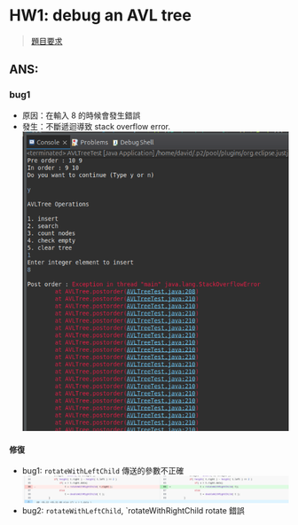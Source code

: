# HW1: debug an AVL tree 
> [題目要求](./debug%20AVL%20tree.docx)

## ANS: 
### bug1
* 原因：在輸入 8 的時候會發生錯誤
* 發生：不斷遞迴導致 stack overflow error. 
![alt text](image.png)

#### 修復
* bug1: `rotateWithLeftChild` 傳送的參數不正確
![alt text](image-1.png)
* bug2: `rotateWithLeftChild`, `rotateWithRightChild rotate 錯誤


